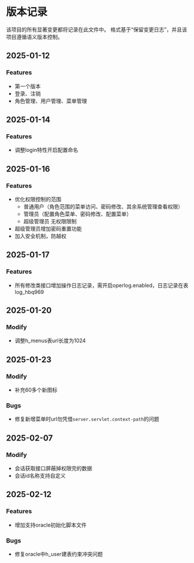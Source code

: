 # 版本记录

该项目的所有显著变更都将记录在此文件中。
格式基于“保留变更日志”，并且该项目遵循语义版本控制。



## 2025-01-12
### Features
- 第一个版本
- 登录、注销
- 角色管理、用户管理、菜单管理

## 2025-01-14
### Features
- 调整login特性开启配置命名

## 2025-01-16
### Features
- 优化权限控制的范围
  - 普通用户（角色范围的菜单访问、密码修改、其余系统管理查看权限）
  - 管理员（配置角色菜单、密码修改、配置菜单）
  - 超级管理员 无权限限制
- 超级管理员增加密码重置功能
- 加入安全机制，防越权

## 2025-01-17
### Features
- 所有修改类接口增加操作日志记录，需开启operlog.enabled，日志记录在表log_hbq969

## 2025-01-20
### Modify
- 调整h_menus表url长度为1024

## 2025-01-23
### Modify
- 补充60多个新图标
### Bugs
- 修复新增菜单时url勿凭借`server.servlet.context-path`的问题

## 2025-02-07
### Modify
- 会话获取接口屏蔽掉权限完的数据
- 会话id名称支持自定义

## 2025-02-12
### Features
- 增加支持oracle初始化脚本文件
### Bugs
- 修复oracle中h_user建表约束冲突问题
